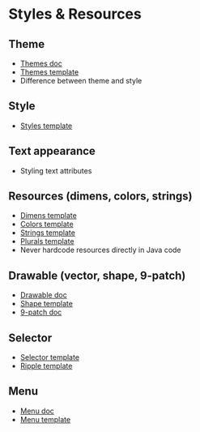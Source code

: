 Styles & Resources
==================


Theme
-----

- [Themes doc](https://developer.android.com/guide/topics/ui/themes.html)
- [Themes template](https://github.com/petrnohejl/Android-Templates-And-Utilities/blob/master/Res-Theme/values/themes.xml)
- Difference between theme and style


Style
-----

- [Styles template](https://github.com/petrnohejl/Android-Templates-And-Utilities/blob/master/Res-Theme/values/styles.xml)


Text appearance
---------------

- Styling text attributes


Resources (dimens, colors, strings)
-----------------------------------

- [Dimens template](https://github.com/petrnohejl/Android-Templates-And-Utilities/blob/master/Res-Theme/values/dimens.xml)
- [Colors template](https://github.com/petrnohejl/Android-Templates-And-Utilities/blob/master/Res-Theme/values/colors.xml)
- [Strings template](https://github.com/petrnohejl/Android-Templates-And-Utilities/blob/master/Res-Strings/values/strings.xml)
- [Plurals template](https://github.com/petrnohejl/Android-Templates-And-Utilities/blob/master/Res-Plurals/values/strings.xml)
- Never hardcode resources directly in Java code


Drawable (vector, shape, 9-patch)
---------------------------------

- [Drawable doc](https://developer.android.com/guide/topics/resources/drawable-resource.html)
- [Shape template](https://github.com/petrnohejl/Android-Templates-And-Utilities/tree/master/Res-Shape)
- [9-patch doc](https://developer.android.com/studio/write/draw9patch.html)


Selector
--------

- [Selector template](https://github.com/petrnohejl/Android-Templates-And-Utilities/tree/master/Res-Theme/drawable)
- [Ripple template](https://github.com/petrnohejl/Android-Templates-And-Utilities/blob/master/Res-Theme/drawable-v21/selector_clickable_item_bg.xml)


Menu
----

- [Menu doc](https://developer.android.com/guide/topics/ui/menus.html)
- [Menu template](https://github.com/petrnohejl/Android-Templates-And-Utilities/tree/master/Res-Menu)

